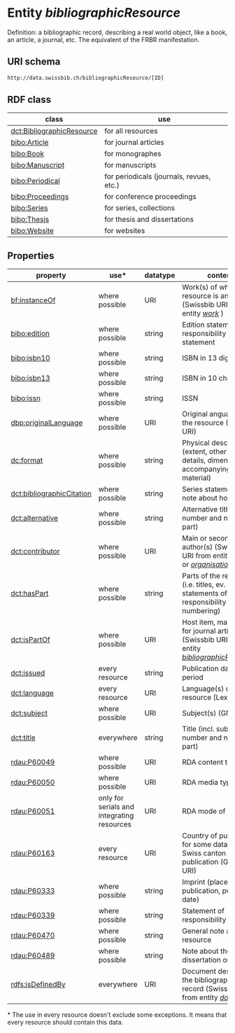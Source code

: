 # Entity *bibliographicResource*

Definition: a bibliographic record, describing a real world object, like a book, an article, a journal, etc. The equivalent of the FRBR manifestation.

## URI schema
```sh
http://data.swissbib.ch/bibliographicResource/[ID]
```

## RDF class

| class | use |
| --- | --- |
| [dct:BibliographicResource](http://purl.org/dc/terms/BibliographicResource) | for all resources |
| [bibo:Article](http://purl.org/ontology/bibo/Article) | for journal articles |
| [bibo:Book](http://purl.org/ontology/bibo/Book) | for monographes |
| [bibo:Manuscript](http://purl.org/ontology/bibo/Manuscript) | for manuscripts |
| [bibo:Periodical](http://purl.org/ontology/bibo/Periodical) | for periodicals (journals, revues, etc.) |
| [bibo:Proceedings](http://purl.org/ontology/bibo/Proceedings) | for conference proceedings |
| [bibo:Series](http://purl.org/ontology/bibo/Series) | for series, collections |
| [bibo:Thesis](http://purl.org/ontology/bibo/Thesis) | for thesis and dissertations |
| [bibo:Website](http://purl.org/ontology/bibo/Website) | for websites |

## Properties

| property | use* | datatype | content |
| --- | --- | --- | --- |
| [bf:instanceOf](http://bibframe.org/vocab/instanceOf) | where possible | URI | Work(s) of which the resource is an instance (Swissbib URI from entity [*work*](http://data.swissbib.ch/work) ) |
| [bibo:edition](http://purl.org/ontology/bibo/edition) | where possible | string | Edition statement and responsibility statement |
| [bibo:isbn10](http://purl.org/ontology/bibo/isbn10) | where possible | string | ISBN in 13 digits |
| [bibo:isbn13](http://purl.org/ontology/bibo/isbn13) | where possible | string | ISBN in 10 characters |
| [bibo:issn](http://purl.org/ontology/bibo/issn) | where possible | string | ISSN |
| [dbp:originalLanguage](http://dbpedia.org/ontology/originalLanguage) | where possible | URI | Original anguage of the resource (Lexvo URI) |
| [dc:format](http://purl.org/dc/elements/1.1/format) | where possible | string | Physical description (extent, other physical details, dimensions, accompanying material) |
| [dct:bibliographicCitation](http://purl.org/dc/terms/bibliographicCitation) | where possible | string | Series statement or note about host item |
| [dct:alternative](http://purl.org/dc/terms/alternative) | where possible | string | Alternative title (incl. number and name of part)|
| [dct:contributor](http://purl.org/dc/terms/contributor) | where possible | URI | Main or secondary author(s) (Swissbib URI from entity [*person*](http://data.swissbib.ch/person) or [*organisation*](http://data.swissbib.ch/organisation)) |
| [dct:hasPart](http://purl.org/dc/terms/hasPart) | where possible | string | Parts of the resource (i.e. titles, ev. statements of responsibility and numbering) |
| [dct:isPartOf](http://purl.org/dc/terms/isPartOf) | where possible | URI | Host item, mainly used for journal articles (Swissbib URI from entity [*bibliographicResource*](http://data.swissbib.ch/bibliographicResource)) |
| [dct:issued](http://purl.org/dc/terms/issued) | every resource | string | Publication date or period |
| [dct:language](http://purl.org/dc/terms/language) | every resource | URI | Language(s) of the resource (Lexvo URI) |
| [dct:subject](http://purl.org/dc/terms/subject) | where possible | URI | Subject(s) (GND URI) |
| [dct:title](http://purl.org/dc/terms/title) | everywhere | string | Title (incl. subtitle, number and name of part) |
| [rdau:P60049](http://www.rdaregistry.info/Elements/u/#P60049) | where possible | URI | RDA content type |
| [rdau:P60050](http://www.rdaregistry.info/Elements/u/#P60050) | where possible | URI | RDA media type |
| [rdau:P60051](http://www.rdaregistry.info/Elements/u/#P60051) | only for serials and integrating resources | URI | RDA mode of issuance |
| [rdau:P60163](http://www.rdaregistry.info/Elements/u/#P60163) | every resource | URI | Country of publication, for some data also Swiss canton of publication (Geonames URI) |
| [rdau:P60333](http://www.rdaregistry.info/Elements/u/#P60333) | where possible | string | Imprint (place of publication, publisher, date) |
| [rdau:P60339](http://www.rdaregistry.info/Elements/u/#P60339) | where possible | string | Statement of responsibility |
| [rdau:P60470](http://www.rdaregistry.info/Elements/u/#P60470) | where possible | string | General note about the resource |
| [rdau:P60489](http://www.rdaregistry.info/Elements/u/#P60489) | where possible | string | Note about the dissertation or thesis |
| [rdfs:isDefinedBy](http://www.w3.org/2000/01/rdf-schema#isDefinedBy) | everywhere | URI | Document describing the bibliographic record (Swissbib URI from entity [*document*](http://data.swissbib.ch/document)) |

\* The use in every resource doesn't exclude some exceptions. It means that every resource should contain this data.
